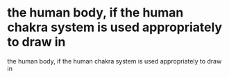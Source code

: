 # the human body, if the human chakra system is used appropriately to draw in

the human body, if the human chakra system is used appropriately to draw in